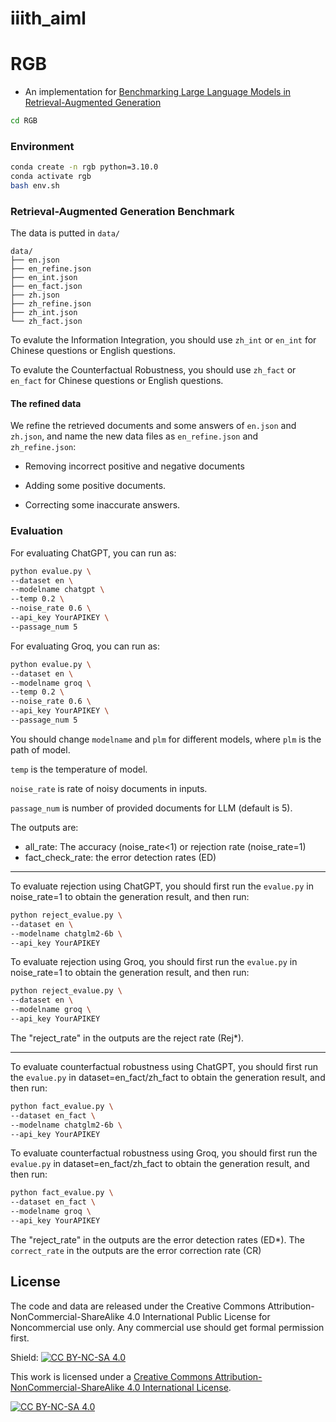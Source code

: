# iiith_aiml


# RGB
- An implementation for [Benchmarking Large Language Models in Retrieval-Augmented Generation](https://arxiv.org/abs/2309.01431) 

```bash
cd RGB
```
### Environment

```bash
conda create -n rgb python=3.10.0
conda activate rgb
bash env.sh
```

### Retrieval-Augmented Generation Benchmark

The data is putted in `data/`

```text
data/
├── en.json
├── en_refine.json
├── en_int.json
├── en_fact.json
├── zh.json
├── zh_refine.json
├── zh_int.json
└── zh_fact.json
```

To evalute the Information Integration, you should use `zh_int` or `en_int` for Chinese questions or English questions. 

To evalute the Counterfactual Robustness, you should use `zh_fact` or `en_fact` for Chinese questions or English questions. 

#### The refined data

We refine the retrieved documents and some answers of `en.json` and `zh.json`, and name the new data files as `en_refine.json` and `zh_refine.json`:

+ Removing incorrect positive and negative documents

+ Adding some positive documents.

+ Correcting some inaccurate answers.

### Evaluation

For evaluating ChatGPT, you can run as:

```bash
python evalue.py \
--dataset en \
--modelname chatgpt \
--temp 0.2 \
--noise_rate 0.6 \
--api_key YourAPIKEY \
--passage_num 5
```

For evaluating Groq, you can run as:

```bash
python evalue.py \
--dataset en \
--modelname groq \
--temp 0.2 \
--noise_rate 0.6 \
--api_key YourAPIKEY \
--passage_num 5
```

You should change `modelname` and `plm` for different models, where `plm` is the path of model.

`temp` is the temperature of model.

`noise_rate` is rate of noisy documents in inputs.

`passage_num` is number of provided documents for LLM (default is 5).

The outputs are:

+ all_rate: The accuracy (noise_rate<1) or rejection rate (noise_rate=1)
+ fact_check_rate: the error detection rates (ED)

---

To evaluate rejection using ChatGPT, you should first run the `evalue.py` in noise_rate=1 to obtain the generation result, and then run:

```bash
python reject_evalue.py \
--dataset en \
--modelname chatglm2-6b \
--api_key YourAPIKEY
```

To evaluate rejection using Groq, you should first run the `evalue.py` in noise_rate=1 to obtain the generation result, and then run:

```bash
python reject_evalue.py \
--dataset en \
--modelname groq \
--api_key YourAPIKEY
```

The "reject_rate" in the outputs are the reject rate (Rej\*).

---

To evaluate counterfactual robustness using ChatGPT, you should first run the `evalue.py` in dataset=en_fact/zh_fact to obtain the generation result, and then run:

```bash
python fact_evalue.py \
--dataset en_fact \
--modelname chatglm2-6b \
--api_key YourAPIKEY
```

To evaluate counterfactual robustness using Groq, you should first run the `evalue.py` in dataset=en_fact/zh_fact to obtain the generation result, and then run:

```bash
python fact_evalue.py \
--dataset en_fact \
--modelname groq \
--api_key YourAPIKEY
```

The "reject_rate" in the outputs are the error detection rates (ED\*). The `correct_rate` in the outputs are the error correction rate (CR)

## License

The code and data are released under the Creative Commons Attribution-NonCommercial-ShareAlike 4.0 International Public License for Noncommercial use only. Any commercial use should get formal permission first.

Shield: [![CC BY-NC-SA 4.0][cc-by-nc-sa-shield]][cc-by-nc-sa]

This work is licensed under a
[Creative Commons Attribution-NonCommercial-ShareAlike 4.0 International License][cc-by-nc-sa].

[![CC BY-NC-SA 4.0][cc-by-nc-sa-image]][cc-by-nc-sa]

[cc-by-nc-sa]: http://creativecommons.org/licenses/by-nc-sa/4.0/
[cc-by-nc-sa-image]: https://licensebuttons.net/l/by-nc-sa/4.0/88x31.png
[cc-by-nc-sa-shield]: https://img.shields.io/badge/License-CC%20BY--NC--SA%204.0-lightgrey.svg
